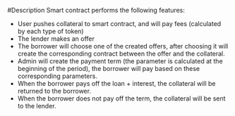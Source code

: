 #Description
Smart contract performs the following features:
* User pushes collateral to smart contract, and will pay fees (calculated by each type of token)
* The lender makes an offer
* The borrower will choose one of the created offers, after choosing it will create the corresponding contract between the offer and the collateral.
* Admin will create the payment term (the parameter is calculated at the beginning of the period), the borrower will pay based on these corresponding parameters.
* When the borrower pays off the loan + interest, the collateral will be returned to the borrower.
* When the borrower does not pay off the term, the collateral will be sent to the lender.
